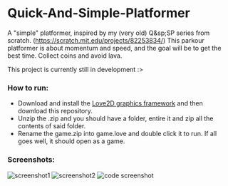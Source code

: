 # Quick-And-Simple-Platformer
A "simple" platformer, inspired by my (very old) Q&sp;SP series from scratch. (https://scratch.mit.edu/projects/82253834/)
This parkour platformer is about momentum and speed, and the goal will be to get the best time. Collect coins and avoid lava.

This project is currently still in development :>

### How to run:
- Download and install the [Love2D graphics framework](https://love2d.org/) and then download this repository. 
- Unzip the .zip and you should have a folder, entire it and zip all the contents of said folder.
- Rename the game.zip into game.love and double click it to run. If all goes well, it should open as a game.

### Screenshots:
![screenshot1](https://cdn.discordapp.com/attachments/577832597686583310/756097600884834324/Screen_Shot_2020-09-17_at_6.13.56_pm.png)
![screenshot2](https://cdn.discordapp.com/attachments/577832597686583310/756097602834923550/Screen_Shot_2020-09-17_at_6.14.29_pm.png)
![code screenshot](https://cdn.discordapp.com/attachments/577832597686583310/756099512333893632/Screen_Shot_2020-09-17_at_6.13.33_pm.png)
